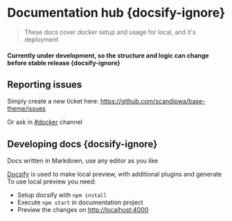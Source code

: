 # Documentation hub {docsify-ignore}

> These docs cover docker setup and usage for local, and it's deployment

#### Currently under development, so the structure and logic can change before stable release {docsify-ignore}

## Reporting issues

Simply create a new ticket here: <https://github.com/scandipwa/base-theme/issues>

Or ask in [#docker](slack://channel?team=scandiweb&id=C60MXN7AL) channel

## Developing docs {docsify-ignore}

Docs written in Markdown, use any editor as you like

[Docsify](https://docsify.js.org/#/?id=docsify) is used to make local preview, with additional plugins and generate 
To use local preview you need:

*   Setup docsify with `npm install`
*   Execute `npm start` in documentation project
*   Preview the changes on [http://localhost:4000](http://localhost:4000)
